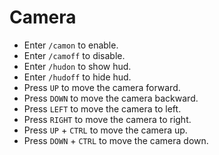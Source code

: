 # Camera

- Enter `/camon` to enable.
- Enter `/camoff` to disable.
- Enter `/hudon` to show hud.
- Enter `/hudoff` to hide hud.
- Press `UP` to move the camera forward.
- Press `DOWN` to move the camera backward.
- Press `LEFT` to move the camera to left.
- Press `RIGHT` to move the camera to right.
- Press `UP` + `CTRL` to move the camera up.
- Press `DOWN` + `CTRL` to move the camera down.
